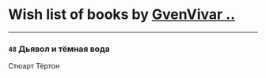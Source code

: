 # Wish list of books by [GvenVivar ..](https://www.facebook.com/app_scoped_user_id/158266434925901/)
---

### `48` Дьявол и тёмная вода
Стюарт Тёртон

